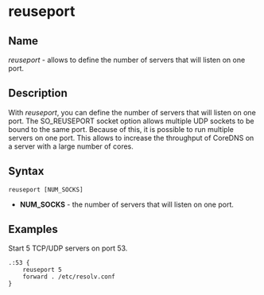# reuseport

## Name

*reuseport* - allows to define the number of servers that will listen on one port.

## Description

With *reuseport*, you can define the number of servers that will listen on one port. The SO_REUSEPORT socket option allows 
multiple UDP sockets to be bound to the same port. Because of this, it is possible to run multiple servers on one port.
This allows to increase the throughput of CoreDNS on a server with a large number of cores.

## Syntax

~~~
reuseport [NUM_SOCKS]
~~~

* **NUM_SOCKS** - the number of servers that will listen on one port.

## Examples

Start 5 TCP/UDP servers on port 53.

~~~ corefile
.:53 {
	reuseport 5
	forward . /etc/resolv.conf
}
~~~
